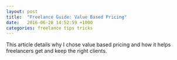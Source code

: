 ```yaml
---
layout: post
title:  "Freelance Guide: Value Based Pricing"
date:   2016-06-28 14:52:59 +1000
categories: freelance tips tricks
---
```


This article details why I chose value based pricing and how it helps freelancers get and keep the right clients.

